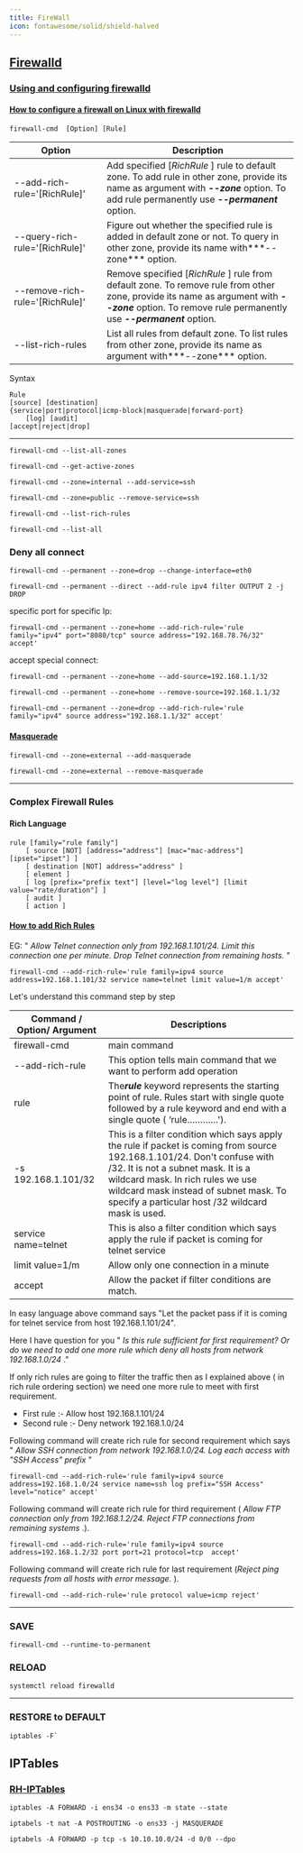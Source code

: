 ```yaml
---
title: FireWall
icon: fontawesome/solid/shield-halved
---
```


## [Firewalld](https://firewalld.org/)

### [Using and configuring firewalld](https://access.redhat.com/documentation/en-us/red_hat_enterprise_linux/9/html/configuring_firewalls_and_packet_filters/using-and-configuring-firewalld_firewall-packet-filters)

#### [How to configure a firewall on Linux with firewalld](https://www.redhat.com/sysadmin/firewalld-linux-firewall)

```shell
firewall-cmd  [Option] [Rule]
```

| Option                          | Description                                                                                                                                                                                                              |
| ------------------------------- | ------------------------------------------------------------------------------------------------------------------------------------------------------------------------------------------------------------------------ |
| --add-rich-rule='[RichRule]'    | Add specified [*RichRule* ] rule to default zone. To add rule in other zone, provide its name as argument with ***--zone*** option. To add rule permanently use ***--permanent*** option.              |
| --query-rich-rule='[RichRule]'  | Figure out whether the specified rule is added in default zone or not. To query in other zone, provide its name with***--zone*** option.                                                                                 |
| --remove-rich-rule='[RichRule]' | Remove specified [*RichRule* ] rule from default zone. To remove rule from other zone, provide its name as argument with ***--zone*** option. To remove rule permanently use ***--permanent*** option. |
| --list-rich-rules               | List all rules from default zone. To list rules from other zone, provide its name as argument with***--zone*** option.                                                                                                   |

Syntax

```shell
Rule
[source] [destination]
{service|port|protocol|icmp-block|masquerade|forward-port}
    [log] [audit]
[accept|reject|drop]
```

---

```shell
firewall-cmd --list-all-zones
```

```shell
firewall-cmd --get-active-zones
```

```shell
firewall-cmd --zone=internal --add-service=ssh
```

```shell
firewall-cmd --zone=public --remove-service=ssh
```

```shell
firewall-cmd --list-rich-rules
```

```shell
firewall-cmd --list-all
```

### Deny all connect

```shell
firewall-cmd --permanent --zone=drop --change-interface=eth0
```

```shell
firewall-cmd --permanent --direct --add-rule ipv4 filter OUTPUT 2 -j DROP
```

specific port for specific Ip:

```shell
firewall-cmd --permanent --zone=home --add-rich-rule='rule family="ipv4" port="8080/tcp" source address="192.168.78.76/32" accept'
```

accept special connect:

```shell
firewall-cmd --permanent --zone=home --add-source=192.168.1.1/32
```

```shell
firewall-cmd --permanent --zone=home --remove-source=192.168.1.1/32
```

```shell
firewall-cmd --permanent --zone=drop --add-rich-rule='rule family="ipv4" source address="192.168.1.1/32" accept'
```

#### [Masquerade](https://access.redhat.com/documentation/en-us/red_hat_enterprise_linux/7/html/security_guide/sec-configuring_ip_address_masquerading)

```shell
firewall-cmd --zone=external --add-masquerade
```

```shell
firewall-cmd --zone=external --remove-masquerade
```

---

### Complex Firewall Rules

#### Rich Language

```shell
rule [family="rule family"]
    [ source [NOT] [address="address"] [mac="mac-address"] [ipset="ipset"] ]
    [ destination [NOT] address="address" ]
    [ element ]
    [ log [prefix="prefix text"] [level="log level"] [limit value="rate/duration"] ]
    [ audit ]
    [ action ]
```

#### [How to add Rich Rules](https://www.computernetworkingnotes.com/linux-tutorials/firewalld-rich-rules-explained-with-examples.html)

EG: " *Allow Telnet connection only from 192.168.1.101/24. Limit this connection one per minute. Drop Telnet connection from remaining hosts.* "

```shell
firewall-cmd --add-rich-rule='rule family=ipv4 source address=192.168.1.101/32 service name=telnet limit value=1/m accept'
```

Let's understand this command step by step

| Command / Option/ Argument | Descriptions                                                                                                                                                                                                                                                                                      |
| -------------------------- | ------------------------------------------------------------------------------------------------------------------------------------------------------------------------------------------------------------------------------------------------------------------------------------------------- |
| firewall-cmd               | main command                                                                                                                                                                                                                                                                                      |
| --add-rich-rule            | This option tells main command that we want to perform add operation                                                                                                                                                                                                                              |
| rule                       | The***rule*** keyword represents the starting point of rule. Rules start with single quote followed by a rule keyword and end with a single quote ( ‘rule…………').                                                                                                                     |
| -s 192.168.1.101/32        | This is a filter condition which says apply the rule if packet is coming from source 192.168.1.101/24. Don't confuse with /32. It is not a subnet mask. It is a wildcard mask. In rich rules we use wildcard mask instead of subnet mask. To specify a particular host /32 wildcard mask is used. |
| service name=telnet        | This is also a filter condition which says apply the rule if packet is coming for telnet service                                                                                                                                                                                                  |
| limit value=1/m            | Allow only one connection in a minute                                                                                                                                                                                                                                                             |
| accept                     | Allow the packet if filter conditions are match.                                                                                                                                                                                                                                                  |

In easy language above command says "Let the packet pass if it is coming for telnet service from host 192.168.1.101/24".

Here I have question for you " *Is this rule sufficient for first requirement? Or do we need to add one more rule which deny all hosts from network 192.168.1.0/24* ."

If only rich rules are going to filter the traffic then as I explained above ( in rich rule ordering section) we need one more rule to meet with first requirement.

* First rule :- Allow host 192.168.1.101/24
* Second rule :- Deny network 192.168.1.0/24

Following command will create rich rule for second requirement which says " *Allow SSH connection from network 192.168.1.0/24. Log each access with "SSH Access" prefix* "

```shell
firewall-cmd --add-rich-rule='rule family=ipv4 source address=192.168.1.0/24 service name=ssh log prefix="SSH Access" level="notice" accept'
```

Following command will create rich rule for third requirement ( *Allow FTP connection only from 192.168.1.2/24. Reject FTP connections from remaining systems* .).

```shell
firewall-cmd --add-rich-rule='rule family=ipv4 source address=192.168.1.2/32 port port=21 protocol=tcp  accept'
```

Following command will create rich rule for last requirement (*Reject ping requests from all hosts with error message.* ).

```shell
firewall-cmd --add-rich-rule='rule protocol value=icmp reject'
```

---

### SAVE

```shell
firewall-cmd --runtime-to-permanent
```

### RELOAD

```shell
systemctl reload firewalld
```

---

### RESTORE to DEFAULT

```shell
iptables -F`
```

## IPTables

### [RH-IPTables](https://access.redhat.com/documentation/pt-br/red_hat_enterprise_linux/6/html/security_guide/sect-security_guide-iptables)

```shell
iptables -A FORWARD -i ens34 -o ens33 -m state --state
```

```shell
iptabels -t nat -A POSTROUTING -o ens33 -j MASQUERADE
```

```shell
iptabels -A FORWARD -p tcp -s 10.10.10.0/24 -d 0/0 --dpo
```
